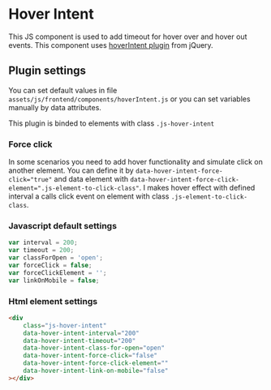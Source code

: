 # Hover Intent

This JS component is used to add timeout for hover over and hover out events.
This component uses [hoverIntent plugin](http://briancherne.github.io/jquery-hoverIntent/) from jQuery.

## Plugin settings

You can set default values in file `assets/js/frontend/components/hoverIntent.js` or you can set variables manually by data attributes.

This plugin is binded to elements with class `.js-hover-intent`

### Force click

In some scenarios you need to add hover functionality and simulate click on another element. You can define it by `data-hover-intent-force-click="true"` and data element with `data-hover-intent-force-click-element=".js-element-to-click-class"`. I makes hover effect with defined interval a calls click event on element with class `.js-element-to-click-class`.

### Javascript default settings

```javascript
var interval = 200;
var timeout = 200;
var classForOpen = 'open';
var forceClick = false;
var forceClickElement = '';
var linkOnMobile = false;
```

### Html element settings

```html
<div
    class="js-hover-intent"
    data-hover-intent-interval="200"
    data-hover-intent-timeout="200"
    data-hover-intent-class-for-open="open"
    data-hover-intent-force-click="false"
    data-hover-intent-force-click-element=""
    data-hover-intent-link-on-mobile="false"
></div>
```
